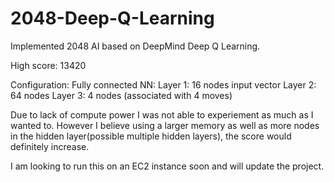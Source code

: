 # 2048-Deep-Q-Learning
Implemented 2048 AI based on DeepMind Deep Q Learning.

High score: 13420

Configuration: Fully connected NN:
Layer 1: 16 nodes input vector
Layer 2: 64 nodes
Layer 3: 4 nodes (associated with 4 moves)

Due to lack of compute power I was not able to experiement as much as I wanted to. However I believe using a larger memory as well as more nodes in the hidden layer(possible multiple hidden layers), the score would definitely increase. 

I am looking to run this on an EC2 instance soon and will update the project.
